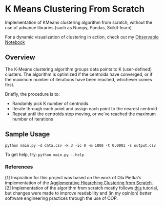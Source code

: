 # K Means Clustering From Scratch
Implementation of KMeans clustering algorithm from scratch, without the use of advance libraries (such as Numpy, Pandas, Scikit-learn)

For a dynamic visualization of clustering in action, check out my [Observable Notebook](https://observablehq.com/@williampangbest1/k-means-clustering)

## Overview
The K-Means clustering algorithm groups data points to K (user-defined) clusters. The algorithm is optimized if the centroids have converged, or if the maximum number of iterations have been reached, whichever comes first.

Briefly, the procedure is to:
- Randomly pick K number of centroids
- Iterate through each point and assign each point to the nearest centroid
- Repeat until the centroids stop moving, or we've reached the maximum number of iterations

## Sample Usage
`python main.py -d data.csv -k 3 -ic 0 -m 1000 -t 0.0001 -s output.csv`

To get help, try:
`python main.py --help`

### References
[1] Inspiration for this project was based on the work of Ola Pietka's implementation of the [Agglomerative Hiearching Clustering from Scratch](https://github.com/OlaPietka/Agglomerative-Hierarchical-Clustering-from-scratch).<br>
[2] Implementation of the algorithm from scratch mostly follows [this](https://pythonprogramming.net/k-means-from-scratch-machine-learning-tutorial/) tutorial, but changes were made to improve readability and (in my opinion) better software engineering practices through the use of OOP.
